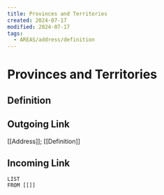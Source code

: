 ```yaml
---
title: Provinces and Territories
created: 2024-07-17
modified: 2024-07-17
tags:
  - AREAS/address/definition
---
```

# Provinces and Territories
## Definition

## Outgoing Link
[[Address]]; [[Definition]]
## Incoming Link
```dataview
LIST
FROM [[]]
```
